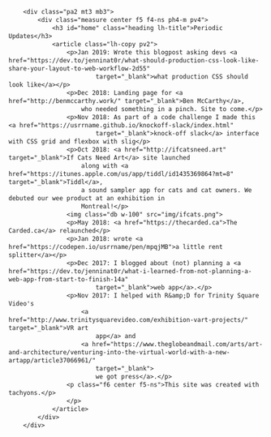         <div class="pa2 mt3 mb3">
            <div class="measure center f5 f4-ns ph4-m pv4">
                <h3 id="home" class="heading lh-title">Periodic Updates</h3>
                <article class="lh-copy pv2">
                    <p>Jan 2019: Wrote this blogpost asking devs <a href="https://dev.to/jenninat0r/what-should-production-css-look-like-share-your-layout-to-web-workflow-2d55"
                            target="_blank">what production CSS should look like</a></p>
                    <p>Dec 2018: Landing page for <a href="http://benmccarthy.work/" target="_blank">Ben McCarthy</a>,
                        who needed something in a pinch. Site to come.</p>
                    <p>Nov 2018: As part of a code challenge I made this <a href="https://usrrname.github.io/knockoff-slack/index.html"
                            target="_blank">knock-off slack</a> interface with CSS grid and flexbox with slig</p>
                    <p>Oct 2018: <a href="http://ifcatsneed.art" target="_blank">If Cats Need Art</a> site launched
                        along with <a href="https://itunes.apple.com/us/app/tiddl/id1435369864?mt=8" target="_blank">Tiddl</a>,
                        a sound sampler app for cats and cat owners. We debuted our wee product at an exhibition in
                        Montreal!</p>
                    <img class="db w-100" src="img/ifcats.png">
                    <p>May 2018: <a href="https://thecarded.ca">The Carded.ca</a> relaunched</p>
                    <p>Jan 2018: wrote <a href="https://codepen.io/usrrname/pen/mpqjMB">a little rent splitter</a></p>
                    <p>Dec 2017: I blogged about (not) planning a <a href="https://dev.to/jenninat0r/what-i-learned-from-not-planning-a-web-app-from-start-to-finish-14a"
                            target="_blank">web app</a>.</p>
                    <p>Nov 2017: I helped with R&amp;D for Trinity Square Video's
                        <a href="http://www.trinitysquarevideo.com/exhibition-vart-projects/" target="_blank">VR art
                            app</a> and
                        <a href="https://www.theglobeandmail.com/arts/art-and-architecture/venturing-into-the-virtual-world-with-a-new-artapp/article37066961/"
                            target="_blank">
                            we got press</a>.</p>
                    <p class="f6 center f5-ns">This site was created with tachyons.</p>
                    </p>
                </article>
            </div>
        </div>
